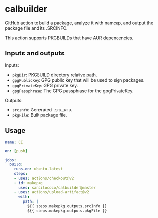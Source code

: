 # calbuilder
GitHub action to build a package, analyze it with namcap, and output the package file and its .SRCINFO.

This action supports PKGBUILDs that have AUR dependencies.

## Inputs and outputs
Inputs:
* `pkgDir`: PKGBUILD directory relative path.
* `gpgPublicKey`: GPG public key that will be used to sign packages.
* `gpgPrivateKey`: GPG private key.
* `gpgPassphrase`: The GPG passphrase for the gpgPrivateKey.

Outputs:
* `srcInfo`: Generated `.SRCINFO`.
* `pkgFile`: Built package file.

## Usage
```yaml
name: CI

on: [push]

jobs:
  build:
    runs-on: ubuntu-latest
    steps:
    - uses: actions/checkout@v2
    - id: makepkg
      uses: santilococo/calbuilder@master
    - uses: actions/upload-artifact@v2
      with:
        path: |
          ${{ steps.makepkg.outputs.srcInfo }}
          ${{ steps.makepkg.outputs.pkgFile }}
```
